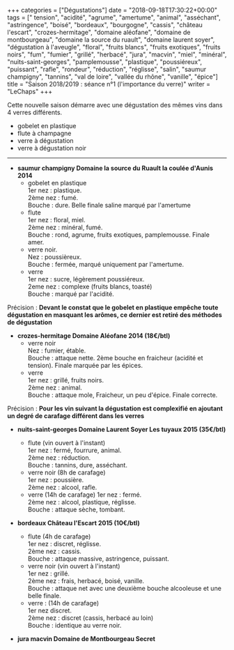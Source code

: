 +++
categories = ["Dégustations"]
date = "2018-09-18T17:30:22+00:00"
tags = [" tension", "acidité", "agrume", "amertume", "animal", "asséchant", "astringence", "boisé", "bordeaux", "bourgogne", "cassis", "château l'escart", "crozes-hermitage", "domaine aléofane", "domaine de montbourgeau", "domaine la source du ruault", "domaine laurent soyer", "dégustation à l'aveugle", "floral", "fruits blancs", "fruits exotiques", "fruits noirs", "fum", "fumier", "grillé", "herbacé", "jura", "macvin", "miel", "minéral", "nuits-saint-georges", "pamplemousse", "plastique", "poussiéreux", "puissant", "rafle", "rondeur", "réduction", "réglisse", "salin", "saumur champigny", "tannins", "val de loire", "vallée du rhône", "vanille", "épice"] 
title = "Saison 2018/2019 : séance n°1 (l'importance du verre)"
writer = "LeChaps"
+++

Cette nouvelle saison démarre avec une dégustation des mêmes vins dans 4 verres différents.

* gobelet en plastique
* flute à champagne
* verre à dégustation
* verre à dégustation noir

---

* **saumur champigny Domaine la source du Ruault la coulée d'Aunis 2014**
  * gobelet en plastique  
  1er nez : plastique.  
  2ème nez : fumé.  
  Bouche : dure. Belle finale saline marqué par l'amertume
  * flute  
  1er nez : floral, miel.  
  2ème nez : minéral, fumé.  
  Bouche : rond, agrume, fruits exotiques, pamplemousse. Finale amer.
  * verre noir.  
  Nez : poussièreux.  
  Bouche : fermée, marqué uniquement par l'amertume.
  * verre  
  1er nez : sucre, légèrement poussiéreux.  
  2eme nez : complexe (fruits blancs, toasté)  
  Bouche : marqué par l'acidité.

Précision : **Devant le constat que le gobelet en plastique empêche toute dégustation en masquant les arômes, ce dernier est retiré des méthodes de dégustation**

* **crozes-hermitage Domaine Aléofane 2014 (18€/btl)**
  * verre noir  
  Nez : fumier, étable.  
  Bouche : attaque nette. 2ème bouche en fraicheur (acidité et tension). Finale marquée par les épices.
  * verre  
  1er nez : grillé, fruits noirs.  
  2ème nez : animal.  
  Bouche : attaque mole, Fraicheur, un peu d'épice. Finale correcte.

Précision : **Pour les vin suivant la dégustation est complexifié en ajoutant un degré de carafage différent dans les verres**

* **nuits-saint-georges Domaine Laurent Soyer Les tuyaux 2015 (35€/btl)** <i class="fa fa-minus-circle"></i>
  * flute (vin ouvert à l'instant)  
  1er nez : fermé, fourrure, animal.  
  2ème nez : réduction.  
  Bouche : tannins, dure, asséchant.
  * verre noir (8h de carafage)  
  1er nez : poussière.  
  2ème nez : alcool, rafle.
  * verre (14h de carafage)
  1er nez : fermé.  
  2ème nez : alcool, plastique, réglisse.  
  Bouche : attaque sèche, tombant.

* **bordeaux Château l'Escart 2015 (10€/btl)**
  * flute (4h de carafage)  
  1er nez : discret, réglisse.  
  2ème nez : cassis.  
  Bouche : attaque massive, astringence, puissant.
  * verre noir (vin ouvert à l'instant)  
  1er nez : grillé.  
  2ème nez : frais, herbacé, boisé, vanille.  
  Bouche : attaque net avec une deuxième bouche alcooleuse et une belle finale.
  * verre : (14h de carafage)  
  1er nez discret.  
  2ème nez : discret (cassis, herbacé au loin)  
  Bouche : identique au verre noir.

* **jura macvin Domaine de Montbourgeau Secret <i class="fa fa-plus-circle"></i> <i class="fa fa-plus-circle"></i>**
